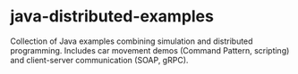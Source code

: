 # java-distributed-examples
Collection of Java examples combining simulation and distributed programming.   Includes car movement demos (Command Pattern, scripting) and client-server communication (SOAP, gRPC).
